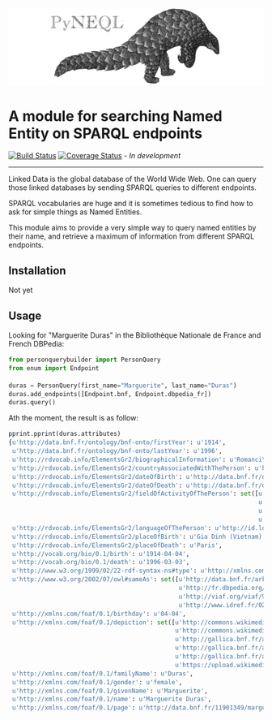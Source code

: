 ![PyNeQL](https://github.com/Valerie-Hanoka/PyNeQL/blob/master/illustration.png)


A module for searching Named Entity on SPARQL endpoints
===========================================================


[![Build Status](https://travis-ci.org/Valerie-Hanoka/PyNeQL.svg?branch=master)](https://travis-ci.org/Valerie-Hanoka/PyNeQL)
[![Coverage Status](https://coveralls.io/repos/github/Valerie-Hanoka/PyNeQL/badge.svg)](https://coveralls.io/github/Valerie-Hanoka/PyNeQL)  -  *In development*

---------------


Linked Data is the global database of the World Wide Web.
One can query those linked databases by sending SPARQL queries to different endpoints.

SPARQL vocabularies are huge and it is sometimes tedious to find how to ask for simple
things as Named Entities.

This module aims to provide a very simple way to query named entities by their name, and retrieve
a maximum of information from different SPARQL endpoints.

Installation
-----------

Not yet


Usage
-----

Looking for "Marguerite Duras" in the Bibliothèque Nationale de France and French DBPedia:

```python
from personquerybuilder import PersonQuery
from enum import Endpoint

duras = PersonQuery(first_name="Marguerite", last_name="Duras")
duras.add_endpoints([Endpoint.bnf, Endpoint.dbpedia_fr])
duras.query()
```


Ath the moment, the result is as follow:

```python
pprint.pprint(duras.attributes)
{u'http://data.bnf.fr/ontology/bnf-onto/firstYear': u'1914',
 u'http://data.bnf.fr/ontology/bnf-onto/lastYear': u'1996',
 u'http://rdvocab.info/ElementsGr2/biographicalInformation': u'Romanci\xe8re, cin\xe9aste et dramaturge. - Pseudonyme de Marguerite Donnadieu',
 u'http://rdvocab.info/ElementsGr2/countryAssociatedWithThePerson': u'http://id.loc.gov/vocabulary/countries/fr',
 u'http://rdvocab.info/ElementsGr2/dateOfBirth': u'http://data.bnf.fr/date/1914/',
 u'http://rdvocab.info/ElementsGr2/dateOfDeath': u'http://data.bnf.fr/date/1996/',
 u'http://rdvocab.info/ElementsGr2/fieldOfActivityOfThePerson': set([u'Audiovisuel',
                                                                     u'Litt\xe9ratures',
                                                                     u'http://dewey.info/class/791/',
                                                                     u'http://dewey.info/class/800/']),
 u'http://rdvocab.info/ElementsGr2/languageOfThePerson': u'http://id.loc.gov/vocabulary/iso639-2/fre',
 u'http://rdvocab.info/ElementsGr2/placeOfBirth': u'Gia Dinh (Vietnam)',
 u'http://rdvocab.info/ElementsGr2/placeOfDeath': u'Paris',
 u'http://vocab.org/bio/0.1/birth': u'1914-04-04',
 u'http://vocab.org/bio/0.1/death': u'1996-03-03',
 u'http://www.w3.org/1999/02/22-rdf-syntax-ns#type': u'http://xmlns.com/foaf/0.1/Person',
 u'http://www.w3.org/2002/07/owl#sameAs': set([u'http://data.bnf.fr/ark:/12148/cb119013498#about',
                                               u'http://fr.dbpedia.org/resource/Marguerite_Duras',
                                               u'http://viaf.org/viaf/97785734',
                                               u'http://www.idref.fr/027405168/id']),
 u'http://xmlns.com/foaf/0.1/birthday': u'04-04',
 u'http://xmlns.com/foaf/0.1/depiction': set([u'http://commons.wikimedia.org/wiki/Special:FilePath/Marguerite_Duras_1993.jpg',
                                              u'http://commons.wikimedia.org/wiki/Special:FilePath/Marguerite_Duras_1993.jpg?width=300',
                                              u'http://gallica.bnf.fr/ark:/12148/bpt6k3323544p.thumbnail',
                                              u'http://gallica.bnf.fr/ark:/12148/bpt6k33468995.thumbnail',
                                              u'http://gallica.bnf.fr/ark:/12148/bpt6k48048066.thumbnail',
                                              u'https://upload.wikimedia.org/wikipedia/commons/e/e9/Marguerite_Duras.png']),
 u'http://xmlns.com/foaf/0.1/familyName': u'Duras',
 u'http://xmlns.com/foaf/0.1/gender': u'female',
 u'http://xmlns.com/foaf/0.1/givenName': u'Marguerite',
 u'http://xmlns.com/foaf/0.1/name': u'Marguerite Duras',
 u'http://xmlns.com/foaf/0.1/page': u'http://data.bnf.fr/11901349/marguerite_duras/'}

```
